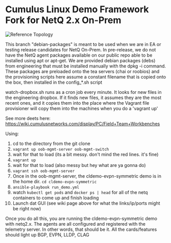 # Cumulus Linux Demo Framework Fork for NetQ 2.x On-Prem 

![Reference Topology](./documentation/cldemo_topology.png "Reference Topology")

This branch "debian-packages" is meant to be used when we are in EA or testing release candidates for NetQ On-Prem. In pre-release, we do not have the NetQ agent packages available on our public repo able to be installed using apt or apt-get. We are provided debian packages (debs) from engineering that must be installed manually with the dpkg -i command. These packages are preloaded onto the tea servers (chai or roobios) and the provisioning scripts here assume a constant filename that is copied onto the box, then installed in the config_*.sh script

watch-dropbox.sh runs as a cron job every minute. It looks for new files in the engineering dropbox. If it finds new files, it assumes they are the most recent ones, and it copies them into the place where the Vagrant file provisioner will copy them into the machines when you do a 'vagrant up'

See more deets here: https://wiki.cumulusnetworks.com/display/PC/Field+Team+Workbenches

Using:
1) cd to the directory from the git clone 
2) `vagrant up oob-mgmt-server oob-mgmt-switch`
3) wait for that to load (its a bit messy. don't mind the red lines. it's fine)
4) `vagrant up`
5) wait for that to load (also messy but hey what are ya gonna do)
6) `vagrant ssh oob-mgmt-server`
7) Once in the oob-mgmt-server, the cldemo-evpn-symmetric demo is in the home dir. `cd cldemo-evpn-symmetric`
8) `ansible-playbook run_demo.yml`
9) watch `kubectl get pods` and `docker ps | head` for all of the netq containers to come up and finish loading
10) Launch dat GUI (see wiki page above for what the links/ip/ports might be right now)

Once you do all this, you are running the cldemo-evpn-symmetric demo with netq2.x. The agents are all configured and registered with the telemetry server.  In other words, that should be it. All the cards/features should light up BGP, EVPN, LLDP, CLAG
